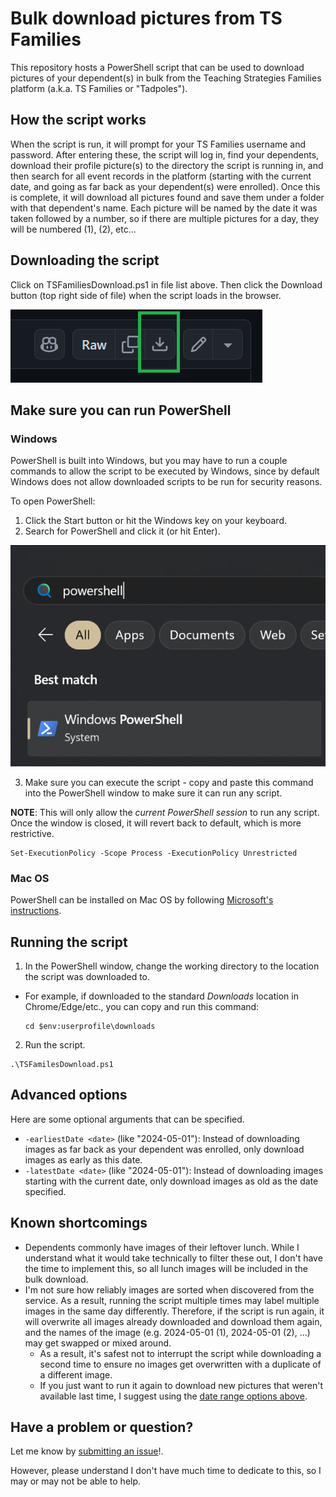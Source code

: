 # Bulk download pictures from TS Families
This repository hosts a PowerShell script that can be used to download pictures of your dependent(s) in bulk from the Teaching Strategies Families platform (a.k.a. TS Families or "Tadpoles").

## How the script works
When the script is run, it will prompt for your TS Families username and password. After entering these, the script will log in, find your dependents, download their profile picture(s) to the directory the script is running in, and then search for all event records in the platform (starting with the current date, and going as far back as your dependent(s) were enrolled). Once this is complete, it will download all pictures found and save them under a folder with that dependent's name. Each picture will be named by the date it was taken followed by a number, so if there are multiple pictures for a day, they will be numbered (1), (2), etc...

## Downloading the script
Click on TSFamiliesDownload.ps1 in file list above. Then click the Download button (top right side of file) when the script loads in the browser.

![Download button](images/download.png)

## Make sure you can run PowerShell
### Windows
PowerShell is built into Windows, but you may have to run a couple commands to allow the script to be executed by Windows, since by default Windows does not allow downloaded scripts to be run for security reasons.

To open PowerShell:
1. Click the Start button or hit the Windows key on your keyboard.
2. Search for PowerShell and click it (or hit Enter).

![Download button](images/powershell.png)

3. Make sure you can execute the script - copy and paste this command into the PowerShell window to make sure it can run any script.

**NOTE**: This will only allow the *current PowerShell session* to run any script. Once the window is closed, it will revert back to default, which is more restrictive.

```
Set-ExecutionPolicy -Scope Process -ExecutionPolicy Unrestricted
```

### Mac OS
PowerShell can be installed on Mac OS by following [Microsoft's instructions](https://learn.microsoft.com/powershell/scripting/install/installing-powershell-on-macos?view=powershell-7.4).

## Running the script

1. In the PowerShell window, change the working directory to the location the script was downloaded to.

- For example, if downloaded to the standard *Downloads* location in Chrome/Edge/etc., you can copy and run this command:
    ```
    cd $env:userprofile\downloads
    ```

2. Run the script.
```
.\TSFamilesDownload.ps1
```

## Advanced options
Here are some optional arguments that can be specified.

- `-earliestDate <date>` (like "2024-05-01"): Instead of downloading images as far back as your dependent was enrolled, only download images as early as this date.
- `-latestDate <date>` (like "2024-05-01"): Instead of downloading images starting with the current date, only download images as old as the date specified.

## Known shortcomings
- Dependents commonly have images of their leftover lunch. While I understand what it would take technically to filter these out, I don't have the time to implement this, so all lunch images will be included in the bulk download.
- I'm not sure how reliably images are sorted when discovered from the service. As a result, running the script multiple times may label multiple images in the same day differently. Therefore, if the script is run again, it will overwrite all images already downloaded and download them again, and the names of the image (e.g. 2024-05-01 (1), 2024-05-01 (2), ...) may get swapped or mixed around.
  - As a result, it's safest not to interrupt the script while downloading a second time to ensure no images get overwritten with a duplicate of a different image.
  - If you just want to run it again to download new pictures that weren't available last time, I suggest using the [date range options above](#advanced-options).

## Have a problem or question?
Let me know by [submitting an issue](https://github.com/JohnathonMohr/ts-families-bulk-download/issues/new)!.

However, please understand I don't have much time to dedicate to this, so I may or may not be able to help.